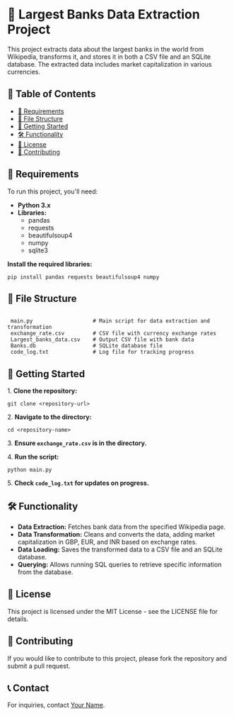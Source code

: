 <!DOCTYPE html>
<html lang="en">
<head>
    <meta charset="UTF-8">
    <meta name="viewport" content="width=device-width, initial-scale=1.0">
</head>
<body>

<h1>🏦 Largest Banks Data Extraction Project</h1>

<p>This project extracts data about the largest banks in the world from Wikipedia, transforms it, and stores it in both a CSV file and an SQLite database. The extracted data includes market capitalization in various currencies.</p>

<h2>📑 Table of Contents</h2>
<ul>
    <li><a href="#requirements">🔧 Requirements</a></li>
    <li><a href="#file-structure">📂 File Structure</a></li>
    <li><a href="#getting-started">🚀 Getting Started</a></li>
    <li><a href="#functionality">🛠️ Functionality</a></li>
    <li><a href="#license">📄 License</a></li>
    <li><a href="#contributing">🤝 Contributing</a></li>
</ul>

<h2 id="requirements">🔧 Requirements</h2>
<p>To run this project, you'll need:</p>
<ul>
    <li><b>Python 3.x</b></li>
    <li><b>Libraries:</b>
        <ul>
            <li>pandas</li>
            <li>requests</li>
            <li>beautifulsoup4</li>
            <li>numpy</li>
            <li>sqlite3</li>
        </ul>
    </li>
</ul>
<p><b>Install the required libraries:</b></p>
<pre><code>pip install pandas requests beautifulsoup4 numpy</code></pre>

<h2 id="file-structure">📂 File Structure</h2>
<pre><code>
 main.py                   # Main script for data extraction and transformation
 exchange_rate.csv         # CSV file with currency exchange rates
 Largest_banks_data.csv    # Output CSV file with bank data
 Banks.db                  # SQLite database file
 code_log.txt              # Log file for tracking progress
</code></pre>

<h2 id="getting-started">🚀 Getting Started</h2>
<p>1. <b>Clone the repository:</b></p>
<pre><code>git clone &lt;repository-url&gt;</code></pre>
<p>2. <b>Navigate to the directory:</b></p>
<pre><code>cd &lt;repository-name&gt;</code></pre>
<p>3. <b>Ensure <code>exchange_rate.csv</code> is in the directory.</b></p>
<p>4. <b>Run the script:</b></p>
<pre><code>python main.py</code></pre>
<p>5. <b>Check <code>code_log.txt</code> for updates on progress.</b></p>

<h2 id="functionality">🛠️ Functionality</h2>
<ul>
    <li><b>Data Extraction:</b> Fetches bank data from the specified Wikipedia page.</li>
    <li><b>Data Transformation:</b> Cleans and converts the data, adding market capitalization in GBP, EUR, and INR based on exchange rates.</li>
    <li><b>Data Loading:</b> Saves the transformed data to a CSV file and an SQLite database.</li>
    <li><b>Querying:</b> Allows running SQL queries to retrieve specific information from the database.</li>
</ul>

<h2 id="license">📄 License</h2>
<p>This project is licensed under the MIT License - see the LICENSE file for details.</p>

<h2 id="contributing">🤝 Contributing</h2>
<p>If you would like to contribute to this project, please fork the repository and submit a pull request.</p>

<h2 id="contact">📞 Contact</h2>
<p>For inquiries, contact <a href="mailto:your.email@example.com">Your Name</a>.</p>

</body>
</html>
